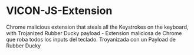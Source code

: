 # VICON-JS-Extension
Chrome malicious extension that steals all the Keystrokes on the keyboard, with Trojanized Rubber Ducky payload - Extension maliciosa de Chrome que roba todos los inputs del teclado. Troyanizada con un Payload de Rubber Ducky
